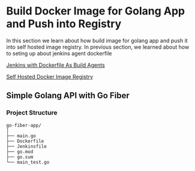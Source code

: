 # Build Docker Image for Golang App and Push into Registry

In this section we learn about how build image for golang app and push it into self hosted image registry. In previous section, we learned about how to seting up about jenkins agent dockerfile

[Jenkins with Dockerfile As Build Agents](https://github.com/anang5u/scalable-microservices-deployment-and-monitoring/tree/main/jenkins-agent-docker-container)

[Self Hosted Docker Image Registry](https://github.com/anang5u/scalable-microservices-deployment-and-monitoring/tree/main/docker-registry)

## Simple Golang API with Go Fiber

### Project Structure
```
go-fiber-app/
│
├── main.go
├── Dockerfile
├── Jenkinsfile
├── go.mod
├── go.sum
└── main_test.go
```